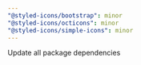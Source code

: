 ```yaml
---
"@styled-icons/bootstrap": minor
"@styled-icons/octicons": minor
"@styled-icons/simple-icons": minor
---
```


Update all package dependencies
